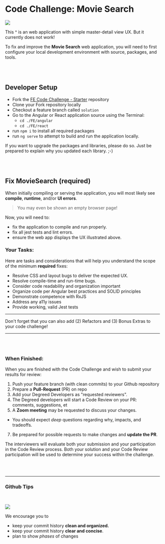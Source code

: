 # Code Challenge: Movie Search

[![](https://github.com/ThomasBurleson/movie-search-rsm-react/assets/210413/4970a267-7c97-4bd0-abbb-69dcada13ba4)](https://github.com/ThomasBurleson/movie-search-rsm-react/assets/210413/4970a267-7c97-4bd0-abbb-69dcada13ba4)

This ^ is an web application with simple master-detail view UX. But it currently does not work!

To fix and improve the **Movie Search** web application, you will need to first configure your local development environment with source, packages, and tools.

<br/>
<br/>


## Developer Setup

- Fork the [FE Code Challenge - Starter](https://github.dev/degreed/fe-coding-challenge) repository
- Clone your Fork repository locally
- Checkout a feature branch called `solution`
- Go to the Angular or React application source using the Terminal:
  - `cd ./FE/angular`
  - `cd ./FE/react`
- run `npm i` to install all required packages
- run `ng serve` to attempt to build and run the application locally.

If you want to upgrade the packages and libraries, please do so. Just be prepared to explain why you updated each library. ;-)

<br/>
<br/>

## Fix MovieSearch (required)

When initially compiling or serving the application, you will most likely see **compile**, **runtime**, and/or **UI errors**.

> You may even be shown an empty browser page!

Now, you will need to:

- fix the application to compile and run properly.
- fix all jest tests and lint errors.
- ensure the web app displays the UX illustrated above.

### Your Tasks:

Here are tasks and considerations that will help you understand the scope of the minimum **required** fixes:

- Resolve CSS and layout bugs to deliver the expected UX.
- Resolve compile-time and run-time bugs.
- Consider code readability and organization important
- Organize code per Angular best practices and SOLID principles
- Demonstrate competence with RxJS
- Address any a11y issues
- Provide working, valid Jest tests

---

Don't forget that you can also add (2) Refactors and (3) Bonus Extras to your code challenge!

---

<br/>
<br/>

### When Finished:

When you are finished with the Code Challenge and wish to submit your results for review:

1. Push your feature branch (with clean commits) to your Github repository 
2. Prepare a **Pull-Request** (PR) on repo
3. Add your Degreed Developers as "requested reviewers".
4. The Degreed developers will start a Code Review on your PR: comments, suggestions, et
5. A **Zoom meeting** may be requested to discuss your changes.
  * You should expect _deep_ questions regarding why, impacts, and tradeoffs.
7. Be prepared for possible requests to make changes and **update the PR**.

The interviewers will evaluate both your submission and your participation in the Code Review process. 
Both your solution and your Code Review participation will be used to determine your success within the challenge.

<br/>
<br/>

----

### Github Tips

<br/>

![](https://github.com/degreed/FE-Coding-Challenges-Starter/assets/210413/e628c672-8ed0-4bce-b0db-81dd799cac62)

We encourage you to

- keep your commit history **clean and organized.**
- keep your commit history **clear and concise**.
- plan to show _phases_ of changes
